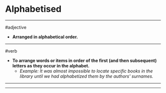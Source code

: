 # Alphabetised
---
#adjective
- **Arranged in alphabetical order.**
---
#verb
- **To arrange words or items in order of the first (and then subsequent) letters as they occur in the alphabet.**
	- _Example: It was almost impossible to locate specific books in the library until we had alphabetized them by the authors' surnames._
---
---
